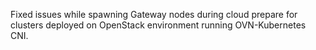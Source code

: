 <!-- markdownlint-disable MD041 -->
Fixed issues while spawning Gateway nodes during cloud prepare for clusters deployed on OpenStack environment running OVN-Kubernetes CNI.
